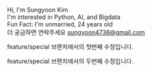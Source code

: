 Hi, I'm Sungyoon Kim  
I'm interested in Python, AI, and Bigdata  
Fun Fact: I'm unmarried, 24 years old  
더 궁금하면 연락주세요 sungyoon4736@gmail.com

feature/special 브랜치에서의 첫번째 수정입니다.

feature/special 브랜치에서의 두번째 수정입니다.